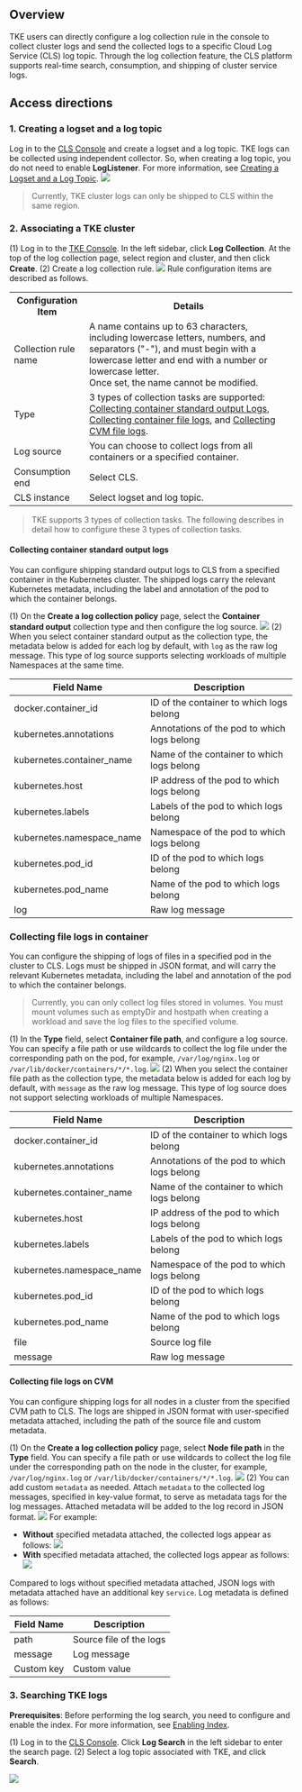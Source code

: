 ## Overview
TKE users can directly configure a log collection rule in the console to collect cluster logs and send the collected logs to a specific Cloud Log Service (CLS) log topic. Through the log collection feature, the CLS platform supports real-time search, consumption, and shipping of cluster service logs.

## Access directions

### 1. Creating a logset and a log topic

Log in to the [CLS Console](https://console.cloud.tencent.com/cls) and create a logset and a log topic. TKE logs can be collected using independent collector. So, when creating a log topic, you do not need to enable **LogListener**. For more information, see [Creating a Logset and a Log Topic](https://intl.cloud.tencent.com/document/product/614/31592).
![](https://main.qcloudimg.com/raw/2e4dd19d4e257d4485b878c23497d302.png)
>Currently, TKE cluster logs can only be shipped to CLS within the same region.



### 2. Associating a TKE cluster

 (1) Log in to the [TKE Console](https://console.cloud.tencent.com/tke2). In the left sidebar, click **Log Collection**. At the top of the log collection page, select region and cluster, and then click **Create**.
(2) Create a log collection rule.
![](https://main.qcloudimg.com/raw/4c610f0d00a6c30f743a22276331d81b.png)
Rule configuration items are described as follows.
<table>
   <tr>
      <th>Configuration Item</th>
      <th>Details</th>
   </tr>
   <tr>
      <td>Collection rule name</td>
      <td>A name contains up to 63 characters, including lowercase letters, numbers, and separators ("-"), and must begin with a lowercase letter and end with a number or lowercase letter.<br>Once set, the name cannot be modified.</td>
   </tr>
   <tr>
      <td>Type</td>
			<td>3 types of collection tasks are supported: <a href="#log1">Collecting container standard output Logs</a>, <a href="#log2">Collecting container file logs</a>, and <a href="#log3">Collecting CVM file logs</a>.
   </tr>
   <tr>
      <td>Log source</td>
      <td>You can choose to collect logs from all containers or a specified container.</td>
   </tr>
   <tr>
      <td>Consumption end</td>
      <td>Select CLS.</td>
   </tr>
   <tr>
      <td>CLS instance</td>
      <td>Select logset and log topic.</td>
   </tr>
</table>

>TKE supports 3 types of collection tasks. The following describes in detail how to configure these 3 types of collection tasks.

<span id="log1"></span>
#### Collecting container standard output logs

You can configure shipping standard output logs to CLS from a specified container in the Kubernetes cluster. The shipped logs carry the relevant Kubernetes metadata, including the label and annotation of the pod to which the container belongs.

(1) On the **Create a log collection policy** page, select the **Container standard output** collection type and then configure the log source.
 ![](https://main.qcloudimg.com/raw/634fde6b7a666ea98f835aeba8e65c6a.png)
(2) When you select container standard output as the collection type, the metadata below is added for each log by default, with `log` as the raw log message. This type of log source supports selecting workloads of multiple Namespaces at the same time.

| Field Name                    | Description                        |
| ------------------------- | --------------------------- |
| docker.container_id       | ID of the container to which logs belong     |
| kubernetes.annotations    | Annotations of the pod to which logs belong |
| kubernetes.container_name | Name of the container to which logs belong   |
| kubernetes.host           | IP address of the pod to which logs belong  |
| kubernetes.labels         | Labels of the pod to which logs belong      |
| kubernetes.namespace_name | Namespace of the pod to which logs belong   |
| kubernetes.pod_id         | ID of the pod to which logs belong          |
| kubernetes.pod_name       | Name of the pod to which logs belong         |
| log                       | Raw log message                |


<span id="log2"></span>
### Collecting file logs in container

You can configure the shipping of logs of files in a specified pod in the cluster to CLS. Logs must be shipped in JSON format, and will carry the relevant Kubernetes metadata, including the label and annotation of the pod to which the container belongs.

>Currently, you can only collect log files stored in volumes. You must mount volumes such as emptyDir and hostpath when creating a workload and save the log files to the specified volume.

(1) In the **Type** field, select **Container file path**, and configure a log source.
You can specify a file path or use wildcards to collect the log file under the corresponding path on the pod, for example, `/var/log/nginx.log` or `/var/lib/docker/containers/*/*.log`.
![](https://main.qcloudimg.com/raw/1b6411fcdb6608ecfabfa3a3dcc7ff44.png)
(2) When you select the container file path as the collection type, the metadata below is added for each log by default, with `message` as the raw log message. This type of log source does not support selecting workloads of multiple Namespaces.

| Field Name                    | Description                        |
| ------------------------- | --------------------------- |
| docker.container_id       | ID of the container to which logs belong     |
| kubernetes.annotations    | Annotations of the pod to which logs belong |
| kubernetes.container_name | Name of the container to which logs belong   |
| kubernetes.host           | IP address of the pod to which logs belong  |
| kubernetes.labels         | Labels of the pod to which logs belong      |
| kubernetes.namespace_name | Namespace of the pod to which logs belong   |
| kubernetes.pod_id         | ID of the pod to which logs belong          |
| kubernetes.pod_name       | Name of the pod to which logs belong         |
| file                      | Source log file                  |
| message                   | Raw log message                |


<span id="log3"></span>
#### Collecting file logs on CVM

You can configure shipping logs for all nodes in a cluster from the specified CVM path to CLS. The logs are shipped in JSON format with user-specified metadata attached, including the path of the source file and custom metadata.

(1) On the **Create a log collection policy** page, select **Node file path** in the **Type** field.
You can specify a file path or use wildcards to collect the log file under the corresponding path on the node in the cluster, for example, `/var/log/nginx.log` or `/var/lib/docker/containers/*/*.log`.
![](https://main.qcloudimg.com/raw/44e1288b51b78d1217bc830db2880620.png)
(2) You can add custom `metadata` as needed. Attach `metadata` to the collected log messages, specified in key-value format, to serve as metadata tags for the log messages.
Attached metadata will be added to the log record in JSON format.
![](https://main.qcloudimg.com/raw/c2ebaa3b482c16beaaabbc8182cd595a.png)
For example:
- **Without** specified metadata attached, the collected logs appear as follows:
![](https://main.qcloudimg.com/raw/efcef670013f184cc5b32f21dd9f3e6a.png)
- **With** specified metadata attached, the collected logs appear as follows:
![](https://main.qcloudimg.com/raw/4cb172b191581b00e6f7c77eecba9e70.png)

Compared to logs without specified metadata attached, JSON logs with metadata attached have an additional key `service`.
Log metadata is defined as follows:

| Field Name     | Description           |
| ---------- | -------------- |
| path       | Source file of the logs |
| message    | Log message       |
| Custom key | Custom value   |



### 3. Searching TKE logs

**Prerequisites**: Before performing the log search, you need to configure and enable the index. For more information, see [Enabling Index](<https://intl.cloud.tencent.com/document/product/614/16981>).

(1) Log in to the [CLS Console](https://console.cloud.tencent.com/cls). Click **Log Search** in the left sidebar to enter the search page.
(2) Select a log topic associated with TKE, and click **Search**.

![](https://main.qcloudimg.com/raw/a84d51ae441f1e46d170acf4c7a58e4e.png)





